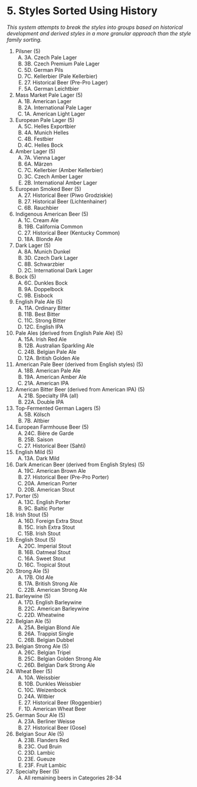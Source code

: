 # 5. Styles Sorted Using History

_This system attempts to break the styles into groups based on historical development and derived styles in a more granular approach than the style family sorting._

<ol>
<li>Pilsner (5)
<ol type="A">
<li>3A. Czech Pale Lager
<li>3B. Czech Premium Pale Lager
<li>5D. German Pils
<li>7C. Kellerbier (Pale Kellerbier)
<li>27. Historical Beer (Pre-Pro Lager) 
<li>5A. German Leichtbier
</ol>
<li>Mass Market Pale Lager (5)
<ol type="A">
<li>1B. American Lager
<li>2A. International Pale Lager
<li>1A. American Light Lager
</ol>
<li>European Pale Lager  (5)
<ol type="A">
<li>5C. Helles Exportbier
<li>4A. Munich Helles
<li>4B. Festbier
<li>4C. Helles Bock
</ol>
<li>Amber Lager (5)
<ol type="A">
<li>7A. Vienna Lager
<li>6A. Märzen
<li>7C. Kellerbier (Amber Kellerbier)
<li>3C. Czech Amber Lager
<li>2B. International Amber Lager
</ol>
<li>European Smoked Beer (5)
<ol type="A">
<li>27. Historical Beer (Piwo Grodziskie)
<li>27. Historical Beer (Lichtenhainer)
<li>6B. Rauchbier
</ol>
<li>Indigenous American Beer (5)
<ol type="A">
<li>1C. Cream Ale
<li>19B. California Common
<li>27. Historical Beer (Kentucky Common)
<li>18A. Blonde Ale
</ol>
<li>Dark Lager (5)
<ol type="A">
<li>8A. Munich Dunkel
<li>3D. Czech Dark Lager
<li>8B. Schwarzbier
<li>2C. International Dark Lager
</ol>
<li>Bock (5)
<ol type="A">
<li>6C. Dunkles Bock
<li>9A. Doppelbock
<li>9B. Eisbock
</ol>
<li>English Pale Ale (5)
<ol type="A">
<li>11A. Ordinary Bitter
<li>11B. Best Bitter
<li>11C. Strong Bitter
<li>12C. English IPA
</ol>
<li>Pale Ales (derived from English Pale Ale) (5)
<ol type="A">
<li>15A. Irish Red Ale
<li>12B. Australian Sparkling Ale
<li>24B. Belgian Pale Ale
<li>12A. British Golden Ale
</ol>
<li>American Pale Beer (derived from English styles) (5)
<ol type="A">
<li>18B. American Pale Ale
<li>19A. American Amber Ale
<li>21A. American IPA
</ol>
<li>American Bitter Beer (derived from American IPA) (5)
<ol type="A">
<li>21B. Specialty IPA (all)
<li>22A. Double IPA
</ol>
<li>Top-Fermented German Lagers (5)
<ol type="A">
<li>5B. Kölsch
<li>7B. Altbier
</ol>
<li>European Farmhouse Beer (5)
<ol type="A">
<li>24C. Bière de Garde
<li>25B. Saison
<li>27. Historical Beer (Sahti)
</ol>
<li>English Mild (5)
<ol type="A">
<li>13A. Dark Mild
</ol>
<li>Dark American Beer (derived from English Styles) (5)
<ol type="A">
<li>19C. American Brown Ale
<li>27. Historical Beer (Pre-Pro Porter)
<li>20A. American Porter
<li>20B. American Stout
</ol>
<li>Porter (5)
<ol type="A">
<li>13C. English Porter
<li>9C. Baltic Porter
</ol>
<li>Irish Stout (5)
<ol type="A">
<li>16D. Foreign Extra Stout
<li>15C. Irish Extra Stout
<li>15B. Irish Stout
</ol>
<li>English Stout (5)
<ol type="A">
<li>20C. Imperial Stout
<li>16B. Oatmeal Stout
<li>16A. Sweet Stout
<li>16C. Tropical Stout
</ol>
<li>Strong Ale (5)
<ol type="A">
<li>17B. Old Ale
<li>17A. British Strong Ale
<li>22B. American Strong Ale
</ol>
<li>Barleywine (5)
<ol type="A">
<li>17D. English Barleywine
<li>22C. American Barleywine
<li>22D. Wheatwine
</ol>
<li>Belgian Ale (5)
<ol type="A">
<li>25A. Belgian Blond Ale
<li>26A. Trappist Single
<li>26B. Belgian Dubbel
</ol>
<li>Belgian Strong Ale (5)
<ol type="A">
<li>26C. Belgian Tripel
<li>25C. Belgian Golden Strong Ale
<li>26D. Belgian Dark Strong Ale
</ol>
<li>Wheat Beer (5)
<ol type="A">
<li>10A. Weissbier
<li>10B. Dunkles Weissbier
<li>10C. Weizenbock
<li>24A. Witbier
<li>27. Historical Beer (Roggenbier)
<li>1D. American Wheat Beer
</ol>
<li>German Sour Ale (5)
<ol type="A">
<li>23A. Berliner Weisse
<li>27. Historical Beer (Gose)
</ol>
<li>Belgian Sour Ale (5)
<ol type="A">
<li>23B. Flanders Red
<li>23C. Oud Bruin
<li>23D. Lambic
<li>23E. Gueuze
<li>23F. Fruit Lambic
</ol>
<li>Specialty Beer (5)
<ol type="A">
<li>All remaining beers in Categories 28-34
</ol></ol>